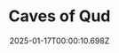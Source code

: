 ---
title: "Caves of Qud"
id: 333640
date: 2025-01-17T00:00:10.698Z
link: games/steam/recent/caves-of-qud
image: http://media.steampowered.com/steamcommunity/public/images/apps/333640/d301aa7d579383e6eeedf4a9cd26d703e6e5d5e0.jpg
playtime_2weeks: 40
playtime_forever: 2033
playtime_windows_forever: 0
playtime_mac_forever: 0
playtime_linux_forever: 2033
playtime_deck_forever: 2033
---